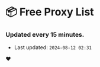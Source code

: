 # :package: Free Proxy List
### Updated every 15 minutes.

- Last updated: `2024-08-12 02:31`

:heart:
